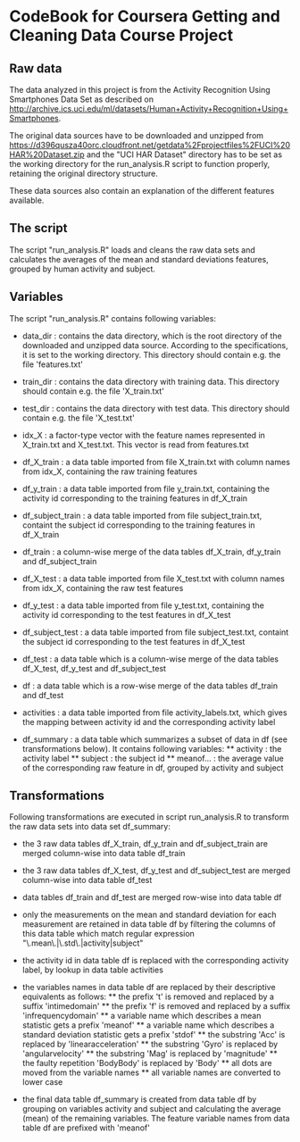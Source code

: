 # CodeBook for Coursera Getting and Cleaning Data Course Project

## Raw data

The data analyzed in this project is from the Activity Recognition Using Smartphones Data Set as described on http://archive.ics.uci.edu/ml/datasets/Human+Activity+Recognition+Using+Smartphones.

The original data sources have to be downloaded and unzipped from https://d396qusza40orc.cloudfront.net/getdata%2Fprojectfiles%2FUCI%20HAR%20Dataset.zip and the "UCI HAR Dataset" directory has to be set as the working directory for the run_analysis.R script to function properly, retaining the original directory structure.

These data sources also contain an explanation of the different features available.

## The script

The script "run_analysis.R" loads and cleans the raw data sets and calculates the averages of the mean and standard deviations features, grouped by human activity and subject.

## Variables

The script "run_analysis.R" contains following variables:
* data_dir : contains the data directory, which is the root directory of the downloaded and unzipped data source. According to the specifications, it is set to the working directory. This directory should contain e.g. the file 'features.txt'
* train_dir : contains the data directory with training data. This directory should contain e.g. the file 'X_train.txt'
* test_dir : contains the data directory with test data. This directory should contain e.g. the file 'X_test.txt'
* idx_X : a factor-type vector with the feature names represented in X_train.txt and X_test.txt. This vector is read from features.txt

* df_X_train : a data table imported from file X_train.txt with column names from idx_X, containing the raw training features
* df_y_train : a data table imported from file y_train.txt, containing the activity id corresponding to the training features in df_X_train
* df_subject_train : a data table imported from file subject_train.txt, containt the subject id corresponding to the training features in df_X_train
* df_train : a column-wise merge of the data tables df_X_train, df_y_train and df_subject_train

* df_X_test : a data table imported from file X_test.txt with column names from idx_X, containing the raw test features
* df_y_test : a data table imported from file y_test.txt, containing the activity id corresponding to the test features in df_X_test
* df_subject_test : a data table imported from file subject_test.txt, containt the subject id corresponding to the test features in df_X_test
* df_test : a data table which is a column-wise merge of the data tables df_X_test, df_y_test and df_subject_test

* df : a data table which is a row-wise merge of the data tables df_train and df_test

* activities : a data table imported from file activity_labels.txt, which gives the mapping between activity id and the corresponding activity label

* df_summary : a data table which summarizes a subset of data in df (see transformations below). It contains following variables:
    ** activity : the activity label
    ** subject : the subject id
    ** meanof... : the average value of the corresponding raw feature in df, grouped by activity and subject

## Transformations

Following transformations are executed in script run_analysis.R to transform the raw data sets into data set df_summary:

* the 3 raw data tables df_X_train, df_y_train and df_subject_train are merged column-wise into data table df_train
* the 3 raw data tables df_X_test, df_y_test and df_subject_test are merged column-wise into data table df_test
* data tables df_train and df_test are merged row-wise into data table df
* only the measurements on the mean and standard deviation for each measurement are retained in data table df by filtering the columns of this data table which match regular expression "\\.mean\\.|\\.std\\.|activity|subject"
* the activity id in data table df is replaced with the corresponding activity label, by lookup in data table activities
* the variables names in data table df are replaced by their descriptive equivalents as follows:
** the prefix 't' is removed and replaced by a suffix 'intimedomain'
** the prefix 'f' is removed and replaced by a suffix 'infrequencydomain'
** a variable name which describes a mean statistic gets a prefix 'meanof'
** a variable name which describes a standard deviation statistic gets a prefix 'stdof'
** the substring 'Acc' is replaced by 'linearacceleration'
** the substring 'Gyro' is replaced by 'angularvelocity'
** the substring 'Mag' is replaced by 'magnitude'
** the faulty repetition 'BodyBody' is replaced by 'Body'
** all dots are moved from the variable names
** all variable names are converted to lower case

* the final data table df_summary is created from data table df by grouping on variables activity and subject and calculating the average (mean) of the remaining variables. The feature variable names from data table df are prefixed with 'meanof'
